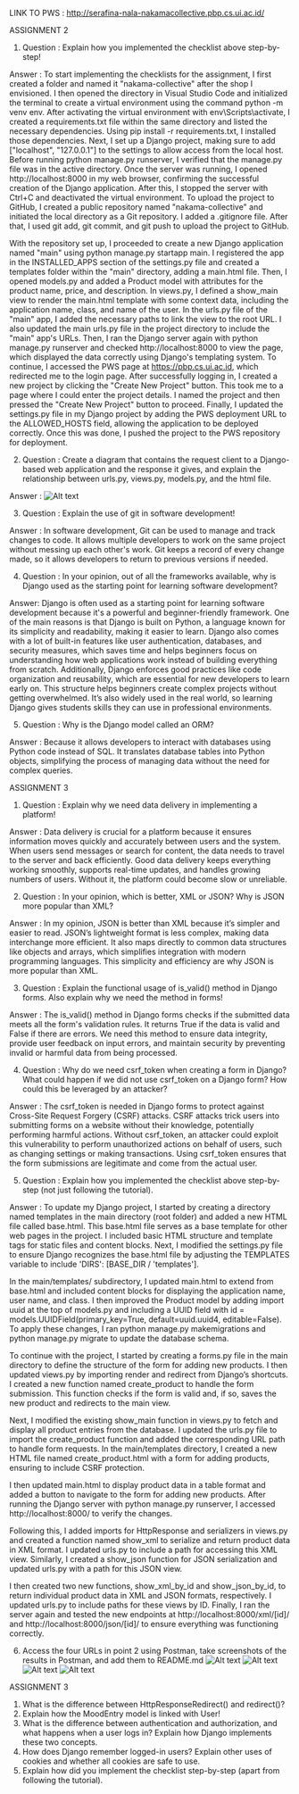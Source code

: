 LINK TO PWS : http://serafina-nala-nakamacollective.pbp.cs.ui.ac.id/

ASSIGNMENT 2

1. Question : Explain how you implemented the checklist above step-by-step! 

Answer : To start implementing the checklists for the assignment, I first created a folder and named it "nakama-collective" after the shop I envisioned. I then opened the directory in Visual Studio Code and initialized the terminal to create a virtual environment using the command python -m venv env. After activating the virtual environment with env\Scripts\activate, I created a requirements.txt file within the same directory and listed the necessary dependencies. Using pip install -r requirements.txt, I installed those dependencies. Next, I set up a Django project, making sure to add ["localhost", "127.0.0.1"] to the settings to allow access from the local host. Before running python manage.py runserver, I verified that the manage.py file was in the active directory. Once the server was running, I opened http://localhost:8000 in my web browser, confirming the successful creation of the Django application. After this, I stopped the server with Ctrl+C and deactivated the virtual environment. To upload the project to GitHub, I created a public repository named "nakama-collective" and initiated the local directory as a Git repository. I added a .gitignore file. After that, I used git add, git commit, and git push to upload the project to GitHub. 

With the repository set up, I proceeded to create a new Django application named "main" using python manage.py startapp main. I registered the app in the INSTALLED_APPS section of the settings.py file and created a templates folder within the "main" directory, adding a main.html file. Then, I opened models.py and added a Product model with attributes for the product name, price, and description. In views.py, I defined a show_main view to render the main.html template with some context data, including the application name, class, and name of the user. In the urls.py file of the "main" app, I added the necessary paths to link the view to the root URL. I also updated the main urls.py file in the project directory to include the "main" app's URLs. Then, I ran the Django server again with python manage.py runserver and checked http://localhost:8000 to view the page, which displayed the data correctly using Django's templating system. To continue, I accessed the PWS page at https://pbp.cs.ui.ac.id, which redirected me to the login page. After successfully logging in, I created a new project by clicking the "Create New Project" button. This took me to a page where I could enter the project details. I named the project and then pressed the "Create New Project" button to proceed. Finally, I updated the settings.py file in my Django project by adding the PWS deployment URL to the ALLOWED_HOSTS field, allowing the application to be deployed correctly. Once this was done, I pushed the project to the PWS repository for deployment.

2. Question : Create a diagram that contains the request client to a Django-based web application and the response it gives, and explain the relationship between urls.py, views.py, models.py, and the html file.

Answer : ![Alt text](image.png)

3. Question : Explain the use of git in software development!

Answer : In software development, Git can be used to manage and track changes to code. It allows multiple developers to work on the same project without messing up each other's work. Git keeps a record of every change made, so it allows developers to return to previous versions if needed.

4. Question : In your opinion, out of all the frameworks available, why is Django used as the starting point for learning software development?

Answer: Django is often used as a starting point for learning software development because it's a powerful and beginner-friendly framework. One of the main reasons is that Django is built on Python, a language known for its simplicity and readability, making it easier to learn. Django also comes with a lot of built-in features like user authentication, databases, and security measures, which saves time and helps beginners focus on understanding how web applications work instead of building everything from scratch. Additionally, Django enforces good practices like code organization and reusability, which are essential for new developers to learn early on. This structure helps beginners create complex projects without getting overwhelmed. It’s also widely used in the real world, so learning Django gives students skills they can use in professional environments.

5. Question : Why is the Django model called an ORM?

Answer : Because it allows developers to interact with databases using Python code instead of SQL. It translates database tables into Python objects, simplifying the process of managing data without the need for complex queries.

ASSIGNMENT 3

1. Question : Explain why we need data delivery in implementing a platform!

Answer : Data delivery is crucial for a platform because it ensures information moves quickly and accurately between users and the system. When users send messages or search for content, the data needs to travel to the server and back efficiently. Good data delivery keeps everything working smoothly, supports real-time updates, and handles growing numbers of users. Without it, the platform could become slow or unreliable.

2. Question : In your opinion, which is better, XML or JSON? Why is JSON more popular than XML?

Answer : In my opinion, JSON is better than XML because it’s simpler and easier to read. JSON’s lightweight format is less complex, making data interchange more efficient. It also maps directly to common data structures like objects and arrays, which simplifies integration with modern programming languages. This simplicity and efficiency are why JSON is more popular than XML.

3. Question : Explain the functional usage of is_valid() method in Django forms. Also explain why we need the method in forms!

Answer : The is_valid() method in Django forms checks if the submitted data meets all the form's validation rules. It returns True if the data is valid and False if there are errors. We need this method to ensure data integrity, provide user feedback on input errors, and maintain security by preventing invalid or harmful data from being processed.

4. Question : Why do we need csrf_token when creating a form in Django? What could happen if we did not use csrf_token on a Django form? How could this be leveraged by an attacker?

Answer : The csrf_token is needed in Django forms to protect against Cross-Site Request Forgery (CSRF) attacks. CSRF attacks trick users into submitting forms on a website without their knowledge, potentially performing harmful actions. Without csrf_token, an attacker could exploit this vulnerability to perform unauthorized actions on behalf of users, such as changing settings or making transactions. Using csrf_token ensures that the form submissions are legitimate and come from the actual user.

5. Question : Explain how you implemented the checklist above step-by-step (not just following the tutorial).

Answer : To update my Django project, I started by creating a directory named templates in the main directory (root folder) and added a new HTML file called base.html. This base.html file serves as a base template for other web pages in the project. I included basic HTML structure and template tags for static files and content blocks. Next, I modified the settings.py file to ensure Django recognizes the base.html file by adjusting the TEMPLATES variable to include 'DIRS': [BASE_DIR / 'templates'].

In the main/templates/ subdirectory, I updated main.html to extend from base.html and included content blocks for displaying the application name, user name, and class. I then improved the Product model by adding import uuid at the top of models.py and including a UUID field with id = models.UUIDField(primary_key=True, default=uuid.uuid4, editable=False). To apply these changes, I ran python manage.py makemigrations and python manage.py migrate to update the database schema. 

To continue with the project, I started by creating a forms.py file in the main directory to define the structure of the form for adding new products. I then updated views.py by importing render and redirect from Django’s shortcuts. I created a new function named create_product to handle the form submission. This function checks if the form is valid and, if so, saves the new product and redirects to the main view.

Next, I modified the existing show_main function in views.py to fetch and display all product entries from the database. I updated the urls.py file to import the create_product function and added the corresponding URL path to handle form requests. In the main/templates directory, I created a new HTML file named create_product.html with a form for adding products, ensuring to include CSRF protection.

I then updated main.html to display product data in a table format and added a button to navigate to the form for adding new products. After running the Django server with python manage.py runserver, I accessed http://localhost:8000/ to verify the changes.

Following this, I added imports for HttpResponse and serializers in views.py and created a function named show_xml to serialize and return product data in XML format. I updated urls.py to include a path for accessing this XML view. Similarly, I created a show_json function for JSON serialization and updated urls.py with a path for this JSON view.

I then created two new functions, show_xml_by_id and show_json_by_id, to return individual product data in XML and JSON formats, respectively. I updated urls.py to include paths for these views by ID. Finally, I ran the server again and tested the new endpoints at http://localhost:8000/xml/[id]/ and http://localhost:8000/json/[id]/ to ensure everything was functioning correctly.

6. Access the four URLs in point 2 using Postman, take screenshots of the results in Postman, and add them to README.md
![Alt text](image-1.png)
![Alt text](image-2.png)
![Alt text](image-3.png)
![Alt text](image-4.png)

ASSIGNMENT 3
1. What is the difference between HttpResponseRedirect() and redirect()?
2. Explain how the MoodEntry model is linked with User!
3. What is the difference between authentication and authorization, and what happens when a user logs in? Explain how Django implements these two concepts.
4. How does Django remember logged-in users? Explain other uses of cookies and whether all cookies are safe to use.
5. Explain how did you implement the checklist step-by-step (apart from following the tutorial).